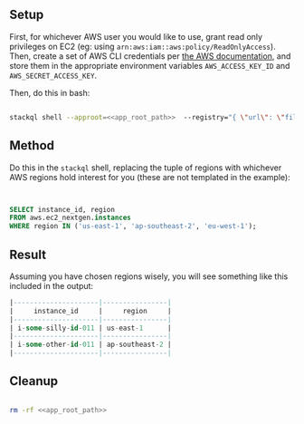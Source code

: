 
## Setup

First, for whichever AWS user you would like to use, grant read only privileges on EC2 (eg: using `arn:aws:iam::aws:policy/ReadOnlyAccess`).  Then, create a set of AWS CLI credentials per [the AWS documentation](https://docs.aws.amazon.com/cli/latest/userguide/cli-authentication-user.html#cli-authentication-user-get), and store them in the appropriate environment variables `AWS_ACCESS_KEY_ID` and `AWS_SECRET_ACCESS_KEY`.

Then, do this in bash:

```bash setup stackql-shell app_root_path=./test/tmp/.list-aws-instances.stackql

stackql shell --approot=<<app_root_path>>  --registry="{ \"url\": \"file://$(pwd)/test/registry\", \"localDocRoot\": \"$(pwd)/test/registry\", \"verifyConfig\": { \"nopVerify\": true } }"
```

## Method

Do this in the `stackql` shell, replacing the tuple of regions with whichever AWS regions hold interest for you (these are not templated in the example):

```sql stackql-shell


SELECT instance_id, region
FROM aws.ec2_nextgen.instances
WHERE region IN ('us-east-1', 'ap-southeast-2', 'eu-west-1');

```

## Result


Assuming you have chosen regions wisely, you will see something like this included in the output:

```sql stackql stdout expectation stdout-table-contains-data
|---------------------|----------------|
|     instance_id     |     region     |
|---------------------|----------------|
| i-some-silly-id-011 | us-east-1      |
|---------------------|----------------|
| i-some-other-id-011 | ap-southeast-2 |
|---------------------|----------------|
```

## Cleanup

```bash teardown best-effort app_root_path=./test/tmp/.list-aws-instances.stackql

rm -rf <<app_root_path>>

```